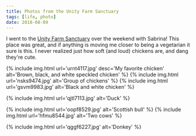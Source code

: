 ```yaml
---
title: Photos from the Unity Farm Sanctuary
tags: [life, photo]
date: 2018-08-09
---
```


I went to the [Unity Farm Sanctuary](http://www.unityfarmsanctuary.org/index.html/) over the weekend with Sabrina! This place was great, and if anything is moving me closer to being a vegetarian it sure is this. I never realized just how soft (and loud) chickens are, and dang they're cute.

<div class="img-block">
{% include img.html url='urnt4117.jpg' desc='My favorite chicken' alt='Brown, black, and white speckled chicken' %}
{% include img.html url='nsks9474.jpg' alt='Group of chickens' %}
{% include img.html url='gsvm9983.jpg' alt='Black and white chicken' %}
</div>

{% include img.html url='qjtl7113.jpg' alt='Duck' %}

<div class="img-block">
{% include img.html url='oopf8529.jpg' alt='Scottish bull' %}
{% include img.html url='hfmu8544.jpg' alt='Two cows' %}
</div>

{% include img.html url='qggf6227.jpg' alt='Donkey' %}









